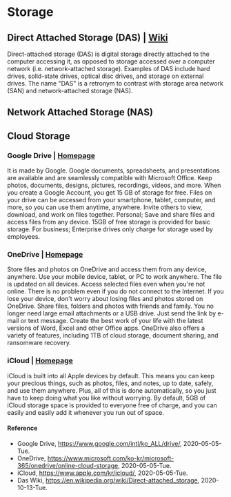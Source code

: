 # Storage

## Direct Attached Storage (DAS) | [Wiki](https://en.wikipedia.org/wiki/Direct-attached_storage)
Direct-attached storage (DAS) is digital storage directly attached to the computer accessing it, as opposed to storage accessed over a computer network (i.e. network-attached storage). Examples of DAS include hard drives, solid-state drives, optical disc drives, and storage on external drives. The name "DAS" is a retronym to contrast with storage area network (SAN) and network-attached storage (NAS).

## Network Attached Storage (NAS)

## Cloud Storage

### Google Drive | [Homepage](https://www.google.com/drive/)
 It is made by Google. Google documents, spreadsheets, and presentations are available and are seamlessly compatible with Microsoft Office. Keep photos, documents, designs, pictures, recordings, videos, and more. When you create a Google Account, you get 15 GB of storage for free. Files on your drive can be accessed from your smartphone, tablet, computer, and more, so you can use them anytime, anywhere. Invite others to view, download, and work on files together. Personal; Save and share files and access files from any device. 15GB of free storage is provided for basic storage. For business; Enterprise drives only charge for storage used by employees.

### OneDrive | [Homepage](https://www.microsoft.com/ko-kr/microsoft-365/onedrive/online-cloud-storage)
 Store files and photos on OneDrive and access them from any device, anywhere. Use your mobile device, tablet, or PC to work anywhere. The file is updated on all devices. Access selected files even when you're not online. There is no problem even if you do not connect to the Internet. If you lose your device, don't worry about losing files and photos stored on OneDrive. Share files, folders and photos with friends and family. You no longer need large email attachments or a USB drive. Just send the link by e-mail or text message.
Create the best work of your life with the latest versions of Word, Excel and other Office apps. OneDrive also offers a variety of features, including 1TB of cloud storage, document sharing, and ransomware recovery.

### iCloud | [Homepage](https://www.icloud.com/)
 iCloud is built into all Apple devices by default. This means you can keep your precious things, such as photos, files, and notes, up to date, safely, and use them anywhere. Plus, all of this is done automatically, so you just have to keep doing what you like without worrying. By default, 5GB of iCloud storage space is provided to everyone free of charge, and you can easily and easily add it whenever you run out of space.

#### Reference
- Google Drive, https://www.google.com/intl/ko_ALL/drive/, 2020-05-05-Tue.
- OneDrive, https://www.microsoft.com/ko-kr/microsoft-365/onedrive/online-cloud-storage, 2020-05-05-Tue.
- iCloud, https://www.apple.com/kr/icloud/, 2020-05-05-Tue.
- Das Wiki, https://en.wikipedia.org/wiki/Direct-attached_storage, 2020-10-13-Tue.
